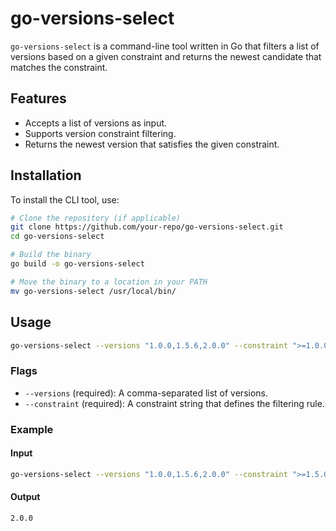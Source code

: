 # go-versions-select

`go-versions-select` is a command-line tool written in Go that filters a list of versions based on a given constraint and returns the newest candidate that matches the constraint.

## Features

- Accepts a list of versions as input.
- Supports version constraint filtering.
- Returns the newest version that satisfies the given constraint.

## Installation

To install the CLI tool, use:

```sh
# Clone the repository (if applicable)
git clone https://github.com/your-repo/go-versions-select.git
cd go-versions-select

# Build the binary
go build -o go-versions-select

# Move the binary to a location in your PATH
mv go-versions-select /usr/local/bin/
```

## Usage

```sh
go-versions-select --versions "1.0.0,1.5.6,2.0.0" --constraint ">=1.0.0"
```

### Flags

- `--versions` (required): A comma-separated list of versions.
- `--constraint` (required): A constraint string that defines the filtering rule.

### Example

#### Input

```sh
go-versions-select --versions "1.0.0,1.5.6,2.0.0" --constraint ">=1.5.0"
```

#### Output

```txt
2.0.0
```
